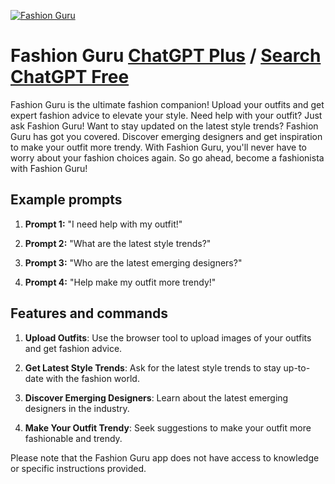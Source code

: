 
[![Fashion Guru](https://files.oaiusercontent.com/file-9IdC5K307iuLq8r765qQCg8L?se=2123-10-17T19%3A24%3A16Z&sp=r&sv=2021-08-06&sr=b&rscc=max-age%3D31536000%2C%20immutable&rscd=attachment%3B%20filename%3Dc286d8af-b30c-4199-aea2-dee235d98e1d.png&sig=wK8dJr/EDOkATMyoMM65y33r5Qapu/6X4/6ml2NwP9k%3D)](https://chat.openai.com/g/g-lS22oUeO0-fashion-guru)

# Fashion Guru [ChatGPT Plus](https://chat.openai.com/g/g-lS22oUeO0-fashion-guru) / [Search ChatGPT Free](https://gptcall.net/index.html#/?search=Fashion%20Guru)

Fashion Guru is the ultimate fashion companion! Upload your outfits and get expert fashion advice to elevate your style. Need help with your outfit? Just ask Fashion Guru! Want to stay updated on the latest style trends? Fashion Guru has got you covered. Discover emerging designers and get inspiration to make your outfit more trendy. With Fashion Guru, you'll never have to worry about your fashion choices again. So go ahead, become a fashionista with Fashion Guru!

## Example prompts

1. **Prompt 1:** "I need help with my outfit!"

2. **Prompt 2:** "What are the latest style trends?"

3. **Prompt 3:** "Who are the latest emerging designers?"

4. **Prompt 4:** "Help make my outfit more trendy!"

## Features and commands

1. **Upload Outfits**: Use the browser tool to upload images of your outfits and get fashion advice.

2. **Get Latest Style Trends**: Ask for the latest style trends to stay up-to-date with the fashion world.

3. **Discover Emerging Designers**: Learn about the latest emerging designers in the industry.

4. **Make Your Outfit Trendy**: Seek suggestions to make your outfit more fashionable and trendy.

Please note that the Fashion Guru app does not have access to knowledge or specific instructions provided.


